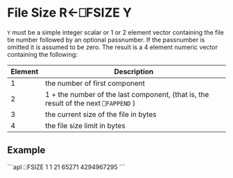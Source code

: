 <!-- Hidden search keywords -->
<div style="display: none;">
  ⎕FSIZE FSIZE
</div>






<h1 class="heading"><span class="name">File Size</span> <span class="command">R←⎕FSIZE Y</span></h1>



`Y` must be a simple integer scalar or 1 or 2 element vector containing the file tie number followed by an optional passnumber.  If the passnumber is omitted it is assumed to be zero.  The result is a 4 element numeric vector containing the following:


|Element|Description                                                                        |
|-------|-----------------------------------------------------------------------------------|
|1      |the number of first component                                                      |
|2      |1 + the number of the last component, (that is, the result of the next `⎕FAPPEND` )|
|3      |the current size of the file in bytes                                              |
|4      |the file size limit in bytes                                                       |

<h2 class="example">Example</h2>
```apl
      ⎕FSIZE 1
1 21 65271 4294967295
```



